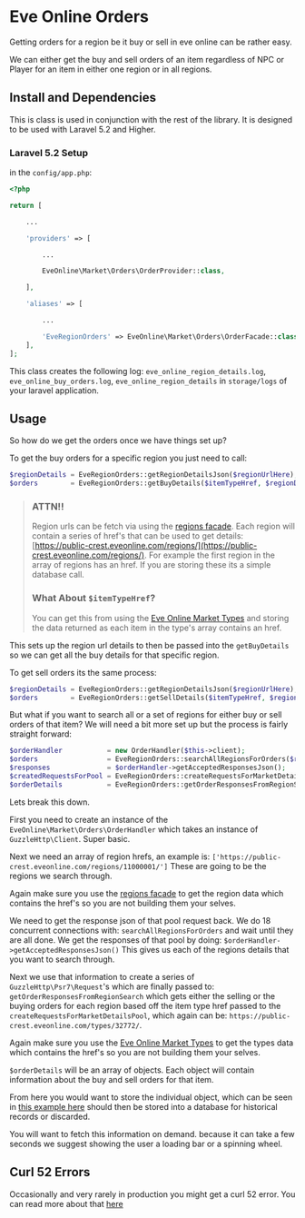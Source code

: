 # Eve Online Orders

Getting orders for a region be it buy or sell in eve online can be rather easy.

We can either get the buy and sell orders of an item regardless of NPC or Player
for an item in either one region or in all regions.

## Install and Dependencies

This is class is used in conjunction with the rest of the library. It is designed to be used with Laravel 5.2 and Higher.

### Laravel 5.2 Setup

in the `config/app.php`:

```php
<?php

return [

    ...

    'providers' => [

        ...

        EveOnline\Market\Orders\OrderProvider::class,

    ],

    'aliases' => [

        ...

        'EveRegionOrders' => EveOnline\Market\Orders\OrderFacade::class,
    ],
];
```

This class creates the following log: `eve_online_region_details.log`, `eve_online_buy_orders.log`, `eve_online_region_details` in `storage/logs` of your laravel application.


## Usage

So how do we get the orders once we have things set up?

To get the buy orders for a specific region you just need to call:

```php
$regionDetails = EveRegionOrders::getRegionDetailsJson($regionUrlHere);
$orders        = EveRegionOrders::getBuyDetails($itemTypeHref, $regionDetails);
```

> ### ATTN!!
>
> Region urls can be fetch via using the [regions facade](https://github.com/AdamKyle/EvePublicCrest/blob/master/src/Regions/README.md). Each region will contain
> a series of href's that can be used to get details: [https://public-crest.eveonline.com/regions/](https://public-crest.eveonline.com/regions/).
> For example the first region in the array of regions has an href. If you are storing these its a simple database call.
>
> ### What About `$itemTypeHref`?
>
> You can get this from using the [Eve Online Market Types](https://github.com/AdamKyle/EvePublicCrest/blob/master/src/Market/Types/README.md) and storing the data returned
> as each item in the type's array contains an href.

This sets up the region url details to then be passed into the `getBuyDetails` so we can get all the buy
details for that specific region.

To get sell orders its the same process:

```php
$regionDetails = EveRegionOrders::getRegionDetailsJson($regionUrlHere);
$orders        = EveRegionOrders::getSellDetails($itemTypeHref, $regionDetails);
```

But what if you want to search all or a set of regions for either buy or sell orders of that item? We will need a bit more set up but the process is fairly straight forward:

```php
$orderHandler           = new OrderHandler($this->client);
$orders                 = EveRegionOrders::searchAllRegionsForOrders($regionHrefs, $orderHandler);
$responses              = $orderHandler->getAcceptedResponsesJson();
$createdRequestsForPool = EveRegionOrders::createRequestsForMarketDetailsPool($responses, $itemTypeHref, $buying);
$orderDetails           = EveRegionOrders::getOrderResponsesFromRegionSearch($orderHandler, $createdRequestsForPool);
```

Lets break this down.

First you need to create an instance of the `EveOnline\Market\Orders\OrderHandler` which takes an instance of `GuzzleHttp\Client`. Super basic.

Next we need an array of region hrefs, an example is: `['https://public-crest.eveonline.com/regions/11000001/']` These are going to be the regions we search through.

Again make sure you use the [regions facade](https://github.com/AdamKyle/EvePublicCrest/blob/master/src/Regions/README.md) to get the region data which contains the href's so you are not building them your selves.

We need to get the response json of that pool request back. We do 18 concurrent connections with: `searchAllRegionsForOrders` and wait until they are all done. We get the responses of that pool by doing:
`$orderHandler->getAcceptedResponsesJson()` This gives us each of the regions details that you want to search through.

Next we use that information to create a series of `GuzzleHttp\Psr7\Request`'s which are finally passed to:
`getOrderResponsesFromRegionSearch` which gets either the selling or the buying orders for each region based off the item type href passed to the `createRequestsForMarketDetailsPool`, which again can be: `https://public-crest.eveonline.com/types/32772/`.

Again make sure you use the [Eve Online Market Types](https://github.com/AdamKyle/EvePublicCrest/blob/master/src/Market/Types/README.md) to get the types data which contains the href's so you are not building them your selves.

`$orderDetails` will be an array of objects. Each object will contain information about the buy and sell orders for that item.

From here you would want to store the individual object, which can be seen in [this example here](https://public-crest.eveonline.com/market/10000002/orders/sell/?type=https://public-crest.eveonline.com/types/34/) should then be stored into a database for historical records or discarded.

You will want to fetch this information on demand. because it can take a few seconds we suggest showing the user a loading bar or a spinning wheel.

## Curl 52 Errors

Occasionally and very rarely in production you might get a curl 52 error. You can read more about that [here](https://github.com/AdamKyle/EvePublicCrest#what-do-i-do-about-curl-52-errors)
